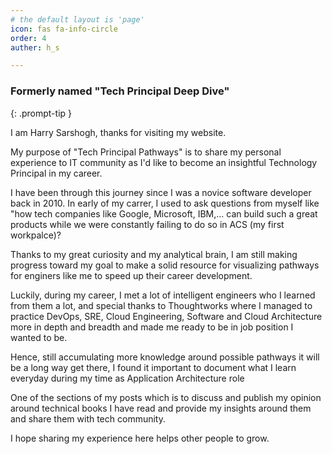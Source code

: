 ```yaml
---
# the default layout is 'page'
icon: fas fa-info-circle
order: 4
auther: h_s

---
```


### Formerly named <b> "Tech Principal Deep Dive" </b>
{: .prompt-tip }

I am Harry Sarshogh, thanks for visiting my website.  

My purpose of "Tech Principal Pathways" is to share my personal experience to IT community as I'd like to become an insightful Technology Principal in my career.

I have been through this journey since I was a novice software developer back in 2010. In early of my carrer, I used to ask questions from myself like "how tech companies like Google, Microsoft, IBM,... can build such a great products while we were constantly failing to do so in ACS (my first workpalce)?  

Thanks to my great curiosity and my analytical brain, I am still making progress toward my goal to make a solid resource for visualizing pathways for enginers like me to speed up their career development.

Luckily, during my career, I met a lot of intelligent engineers who I learned from them a lot, and special thanks to Thoughtworks where I managed to practice DevOps, SRE, Cloud Engineering, Software and Cloud Architecture more in depth and breadth and made me ready to be in job position I wanted to be. 

Hence, still accumulating more knowledge around possible pathways it will be a long way get there, I found it important to document what I learn everyday during my time as Application Architecture role 

One of the sections of my posts which is to discuss and publish my opinion around technical books I have read and provide my insights around them and share them with tech community.

I hope sharing my experience here helps other people to grow.



